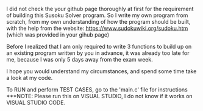 I did not check the your github page thoroughly at first for the requirement of building this Susoku Solver program.
So I write my own program from scratch, from my own understanding of how the program should be built, with the help from the website: https://www.sudokuwiki.org/sudoku.htm (which was provided in your gihub page)

Before I realized that I am only required to write 3 functions to build up on an existing program written by you in advance, it was already too late for me, because I was only 5 days away from the exam week.

I hope you would understand my circumstances, and spend some time take a look at my code.

To RUN and perform TEST CASES, go to the 'main.c' file for instructions
***NOTE: Please run this on VISUAL STUDIO, I do not know if it works on VISUAL STUDIO CODE.
